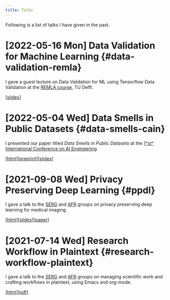 ```yaml
---
title: Talks
---
```


Following is a list of talks I have given in the past.

# [2022-05-16 Mon] Data Validation for Machine Learning {#data-validation-remla}

I gave a guest lecture on Data Validation for ML using Tensorflow Data
Validation at the [REMLA
course](https://se.ewi.tudelft.nl//remla/2022/), TU Delft.

[[slides](LINKME)]

# [2022-05-04 Wed] Data Smells in Public Datasets {#data-smells-cain}

I presented our paper titled *Data Smells in Public Datasets* at the
[1^st^ International Conference on AI
Engineering](https://conf.researchr.org/home/cain-2022).

[[html](2022-05-04_talk_data-smells-public-datasets)][[preprint](https://arxiv.org/abs/2203.08007)][[slides](https://docs.google.com/presentation/d/1ZC93nJs6bZHGRpN-I6xxyJfL7vKEc1ViGCepwzb5tM4/edit?usp=sharing)]

# [2021-09-08 Wed] Privacy Preserving Deep Learning {#ppdl}

I gave a talk to the [SERG](https://se.ewi.tudelft.nl/) and
[AFR](https://se.ewi.tudelft.nl/ai4fintech/) groups on privacy
preserving deep learning for medical imaging.

[[html](2021-09-07--talk--privacy-preserving-deep-learning)][[slides](https://docs.google.com/presentation/d/1uN-YCxvvbOsUNJwpClJBCn98DVKlmD2x-vd8s7tDvdA/edit?usp=sharing)][[paper](assets/pdf/ppdl.pdf)]

# [2021-07-14 Wed] Research Workflow in Plaintext {#research-workflow-plaintext}

I gave a talk to the [SERG](https://se.ewi.tudelft.nl/) and
[AFR](https://se.ewi.tudelft.nl/ai4fintech/) groups on managing
scientific work and crafting workflows in plaintext, using Emacs and
org-mode.

[[html](2021-07-12--talk--research-workflow-in-plaintext)][[pdf](org/assets/pdf/2021-07-12--talk--research-workflow-in-plaintext.pdf)]

